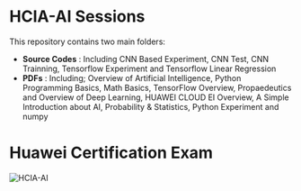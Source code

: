 # HCIA-AI Sessions

This repository contains two main folders:
-   **Source Codes** : Including CNN Based Experiment, CNN Test, CNN Trainning, Tensorflow Experiment and Tensorflow Linear Regression
-   **PDFs** : Including; Overview of Artificial Intelligence, Python Programming Basics, Math Basics, TensorFlow Overview, Propaedeutics and Overview of Deep Learning, HUAWEI CLOUD EI Overview, A Simple Introduction about AI, Probability & Statistics, Python Experiment and numpy

# Huawei Certification Exam

![HCIA-AI](https://user-images.githubusercontent.com/63167915/94468180-52d76e00-01c4-11eb-8263-218574169e90.png)

